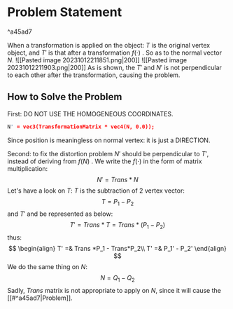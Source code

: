 # Problem Statement

^a45ad7

When a transformation is applied on the object:
$T$ is the original vertex object, and $T'$ is that after a transformation $f(\cdot)$ . So as to the normal vector $N$.
![[Pasted image 20231012211851.png|200]] ![[Pasted image 20231012211903.png|200]]
As is shown, the $T'$ and $N'$ is not perpendicular to each other after the transformation, causing the problem.
## How to Solve the Problem
First: DO NOT USE THE  HOMOGENEOUS COORDINATES.
```c
N' = vec3(TransformationMatrix * vec4(N, 0.0));
```
Since position is meaningless on normal vertex: it is just a DIRECTION.

Second: to fix the distortion problem
$N'$ should be perpendicular to $T'$, instead of deriving from $f(N)$ .
We write the $f(\cdot)$ in the form of matrix multiplication:
$$N' = Trans * N $$
Let's have a look on $T$:
$T$ is the subtraction of 2 vertex vector: $$T = P_1-P_2$$
and $T'$ and be represented as below: $$T' = Trans * T = Trans * (P_1-P_2)$$
thus: $$
\begin{align}
T' =& Trans *P_1 - Trans*P_2\\
T' =& P_1' - P_2'
\end{align}
$$
We do the same thing on $N$:
$$ N = Q_1 - Q_2$$
Sadly, $Trans$ matrix is not appropriate to apply on $N$, since it will cause the [[#^a45ad7|Problem]]. 
